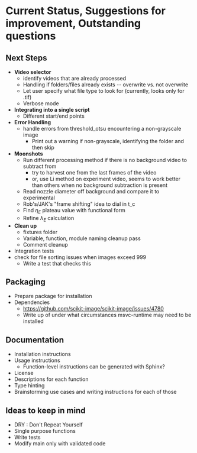 # Current Status, Suggestions for improvement, Outstanding questions

## Next Steps
* **Video selector**
    * identify videos that are already processed
    * Handling if folders/files already exists -- overwrite vs. not overwrite
    * Let user specify what file type to look for (currently, looks only for .tif)
    * Verbose mode
* **Integrating into a single script**
    * Different start/end points
* **Error Handling**
    * handle errors from threshold_otsu encountering a non-grayscale image
      * Print out a warning if non-grayscale, identifying the folder and then skip
* **Moonshots**
    * Run different processing method if there is no background video to subtract from
        * try to harvest one from the last frames of the video
        * or, use Li method on experiment video, seems to work better than others when no background subtraction is present
    * Read nozzle diameter off background and compare it to experimental
    * Rob's/JAK's "frame shifting" idea to dial in t_c
    * Find $\eta_E$ plateau value with functional form
    * Refine $\lambda_E$ calculation
* **Clean up**
    * fixtures folder
    * Variable, function, module naming cleanup pass
    * Comment cleanup
* Integration tests
* check for file sorting issues when images exceed 999
  * Write a test that checks this

## Packaging
* Prepare package for installation
* Dependencies
  * https://github.com/scikit-image/scikit-image/issues/4780
  * Write up of under what circumstances msvc-runtime may need to be installed


## Documentation
* Installation instructions
* Usage instructions
  * Function-level instructions can be generated with Sphinx?
* License
* Descriptions for each function
* Type hinting
* Brainstorming use cases and writing instructions for each of those

## Ideas to keep in mind
* DRY : Don't Repeat Yourself
* Single purpose functions
* Write tests
* Modify main only with validated code

